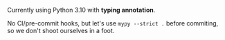 Currently using Python 3.10 with **typing annotation**.

No CI/pre-commit hooks, but let's use `mypy --strict .` before commiting, so we don't shoot ourselves in a foot.